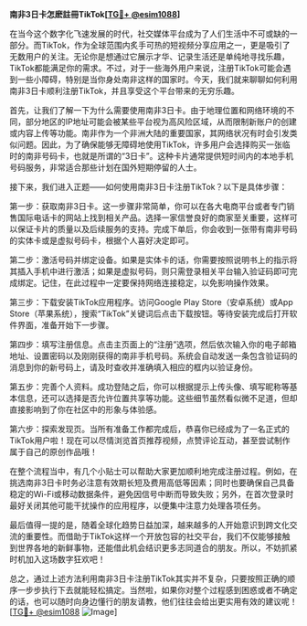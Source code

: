 **南非3日卡怎麽註冊TikTok[[TG💪+ @esim1088](https://t.me/s/esim1088)]**

在当今这个数字化飞速发展的时代，社交媒体平台成为了人们生活中不可或缺的一部分。而TikTok，作为全球范围内炙手可热的短视频分享应用之一，更是吸引了无数用户的关注。无论你是想通过它展示才华、记录生活还是单纯地寻找乐趣，TikTok都能满足你的需求。不过，对于一些海外用户来说，注册TikTok可能会遇到一些小障碍，特别是当你身处南非这样的国家时。今天，我们就来聊聊如何利用南非3日卡顺利注册TikTok，并且享受这个平台带来的无穷乐趣。

首先，让我们了解一下为什么需要使用南非3日卡。由于地理位置和网络环境的不同，部分地区的IP地址可能会被某些平台视为高风险区域，从而限制新账户的创建或内容上传等功能。南非作为一个非洲大陆的重要国家，其网络状况有时会引发类似问题。因此，为了确保能够无障碍地使用TikTok，许多用户会选择购买一张临时的南非号码卡，也就是所谓的“3日卡”。这种卡片通常提供短时间内的本地手机号码服务，非常适合那些计划在国外短期停留的人士。

接下来，我们进入正题——如何使用南非3日卡注册TikTok？以下是具体步骤：

第一步：获取南非3日卡。这一步骤非常简单，你可以在各大电商平台或者专门销售国际电话卡的网站上找到相关产品。选择一家信誉良好的商家至关重要，这样可以保证卡片的质量以及后续服务的支持。完成下单后，你会收到一张带有南非号码的实体卡或是虚拟号码卡，根据个人喜好决定即可。

第二步：激活号码并绑定设备。如果是实体卡的话，你需要按照说明书上的指示将其插入手机中进行激活；如果是虚拟号码，则只需登录相关平台输入验证码即可完成绑定。记住，在此过程中一定要保持网络连接稳定，以免影响操作效果。

第三步：下载安装TikTok应用程序。访问Google Play Store（安卓系统）或App Store（苹果系统），搜索“TikTok”关键词后点击下载按钮。等待安装完成后打开软件界面，准备开始下一步骤。

第四步：填写注册信息。点击主页面上的“注册”选项，然后依次输入你的电子邮箱地址、设置密码以及刚刚获得的南非手机号码。系统会自动发送一条包含验证码的消息到你的新号码上，请及时查收并准确填入相应的框内以验证身份。

第五步：完善个人资料。成功登陆之后，你可以根据提示上传头像、填写昵称等基本信息，还可以选择是否允许位置共享等功能。这些细节虽然看似微不足道，但却直接影响到了你在社区中的形象与体验感。

第六步：探索发现页。当所有准备工作都完成后，恭喜你已经成为了一名正式的TikTok用户啦！现在可以尽情浏览首页推荐视频，点赞评论互动，甚至尝试制作属于自己的原创作品哦！

在整个流程当中，有几个小贴士可以帮助大家更加顺利地完成注册过程。例如，在挑选南非3日卡时务必注意有效期长短及费用高低等因素；同时也要确保自己具备稳定的Wi-Fi或移动数据条件，避免因信号中断而导致失败；另外，在首次登录时最好关闭其他可能干扰操作的应用程序，以便集中注意力处理各项任务。

最后值得一提的是，随着全球化趋势日益加深，越来越多的人开始意识到跨文化交流的重要性。而借助于TikTok这样一个开放包容的社交平台，我们不仅能够接触到世界各地的新鲜事物，还能借此机会结识更多志同道合的朋友。所以，不妨抓紧时机加入这场数字狂欢吧！

总之，通过上述方法利用南非3日卡注册TikTok其实并不复杂，只要按照正确的顺序一步步执行下去就能轻松搞定。当然啦，如果你对整个过程感到困惑或者不确定的话，也可以随时向身边懂行的朋友请教，他们往往会给出更实用有效的建议呢！[[TG💪+ @esim1088](https://t.me/s/esim1088) ![Image](https://i.postimg.cc/4NQfJmqS/Snipaste-2025-05-13-00-14-12.png)]
